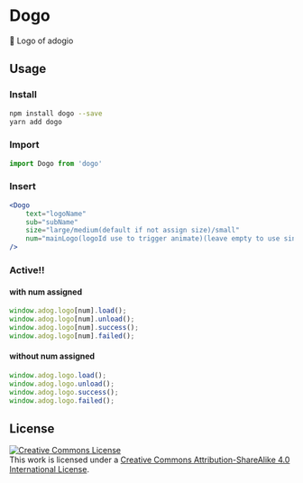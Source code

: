 # Dogo

:small_red_triangle: Logo of adogio

## Usage

### Install

```bash
npm install dogo --save
yarn add dogo
```

### Import 

```js
import Dogo from 'dogo'
```

### Insert

```jsx
<Dogo 
    text="logoName"
    sub="subName"
    size="large/medium(default if not assign size)/small"
    num="mainLogo(logoId use to trigger animate)(leave empty to use single way trigger)"
/>
```

### Active!!

#### with num assigned

```js
window.adog.logo[num].load();
window.adog.logo[num].unload();
window.adog.logo[num].success();
window.adog.logo[num].failed();
```

#### without num assigned

```js
window.adog.logo.load();
window.adog.logo.unload();
window.adog.logo.success();
window.adog.logo.failed();
```

## License

<a rel="license" href="http://creativecommons.org/licenses/by-sa/4.0/"><img alt="Creative Commons License" style="border-width:0" src="https://i.creativecommons.org/l/by-sa/4.0/88x31.png" /></a><br />This work is licensed under a <a rel="license" href="http://creativecommons.org/licenses/by-sa/4.0/">Creative Commons Attribution-ShareAlike 4.0 International License</a>.